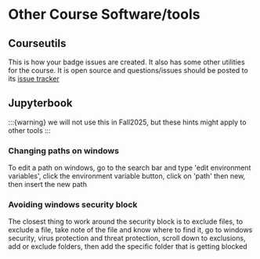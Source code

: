# Other Course Software/tools


## Courseutils

This is how your badge issues are created. It also has some other utilities for the course. It is open source and questions/issues should be posted to its [issue tracker](https://github.com/compsys-progtools/courseutils/issues)


## Jupyterbook 
:::{warning}
we will not use this in Fall2025, but these hints might apply to other tools
:::

### Changing paths on windows
To edit a path on windows, go to the search bar and type 'edit environment variables', click the environment variable button, click on 'path' then new, then insert the new path

### Avoiding windows security block
The closest thing to work around the security block is to exclude files, to exclude a file, take note of the file and know where to find it, go to windows security, virus protection and threat protection, scroll down to exclusions, add or exclude folders, then add the specific folder that is getting blocked
